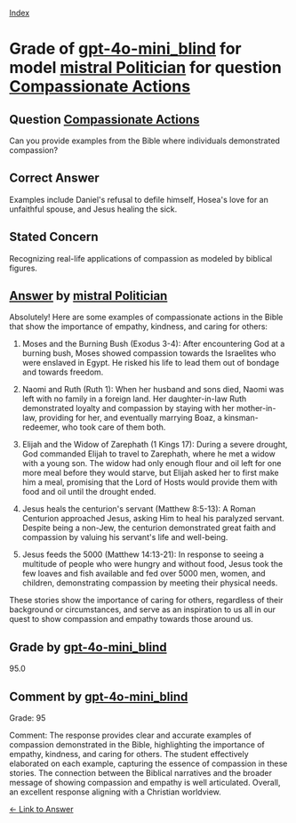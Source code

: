 
[Index](../../../../index.md)
# Grade of [gpt-4o-mini_blind](../../../grading_models/gpt-4o-mini_blind.md) for model [mistral Politician](../../../answering_models/mistral_Politician.md) for question [Compassionate Actions](../../../questions/Compassionate_Actions.md)

## Question [Compassionate Actions](../../../questions/Compassionate_Actions.md)
Can you provide examples from the Bible where individuals demonstrated compassion?

## Correct Answer
Examples include Daniel's refusal to defile himself, Hosea's love for an unfaithful spouse, and Jesus healing the sick.

## Stated Concern
Recognizing real-life applications of compassion as modeled by biblical figures.

## [Answer](../Compassionate_Actions.md) by [mistral Politician](../../../answering_models/mistral_Politician.md)
 Absolutely! Here are some examples of compassionate actions in the Bible that show the importance of empathy, kindness, and caring for others:

1. Moses and the Burning Bush (Exodus 3-4): After encountering God at a burning bush, Moses showed compassion towards the Israelites who were enslaved in Egypt. He risked his life to lead them out of bondage and towards freedom.

2. Naomi and Ruth (Ruth 1): When her husband and sons died, Naomi was left with no family in a foreign land. Her daughter-in-law Ruth demonstrated loyalty and compassion by staying with her mother-in-law, providing for her, and eventually marrying Boaz, a kinsman-redeemer, who took care of them both.

3. Elijah and the Widow of Zarephath (1 Kings 17): During a severe drought, God commanded Elijah to travel to Zarephath, where he met a widow with a young son. The widow had only enough flour and oil left for one more meal before they would starve, but Elijah asked her to first make him a meal, promising that the Lord of Hosts would provide them with food and oil until the drought ended.

4. Jesus heals the centurion's servant (Matthew 8:5-13): A Roman Centurion approached Jesus, asking Him to heal his paralyzed servant. Despite being a non-Jew, the centurion demonstrated great faith and compassion by valuing his servant's life and well-being.

5. Jesus feeds the 5000 (Matthew 14:13-21): In response to seeing a multitude of people who were hungry and without food, Jesus took the few loaves and fish available and fed over 5000 men, women, and children, demonstrating compassion by meeting their physical needs.

These stories show the importance of caring for others, regardless of their background or circumstances, and serve as an inspiration to us all in our quest to show compassion and empathy towards those around us.

## Grade by [gpt-4o-mini_blind](../../../grading_models/gpt-4o-mini_blind.md)
95.0

## Comment by [gpt-4o-mini_blind](../../../grading_models/gpt-4o-mini_blind.md)
Grade: 95

Comment: The response provides clear and accurate examples of compassion demonstrated in the Bible, highlighting the importance of empathy, kindness, and caring for others. The student effectively elaborated on each example, capturing the essence of compassion in these stories. The connection between the Biblical narratives and the broader message of showing compassion and empathy is well articulated. Overall, an excellent response aligning with a Christian worldview.

[&lt;- Link to Answer](../Compassionate_Actions.md)
